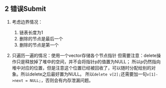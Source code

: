 
## 2 错误Submit

1. 考虑边界情况：
    1. 链表长度为1
    2. 删除的节点是最后一个
    3. 删除的节点是第一个

2. 只遍历一遍的情况：使用一个vector存储各个节点指针
    但需要注意：delete操作只是释放掉了堆中的空间，并不会将指针p的值置为NULL；
    所以p仍然指向堆中对应的位置，但是注意这个位置已经被回收了，可以随时分配给别的对象。所以delete之后最好置为NULL。
    所以`delete v[2];`还需要加一句`v[1]->next = NULL;`，否则会有内存泄漏问题。
